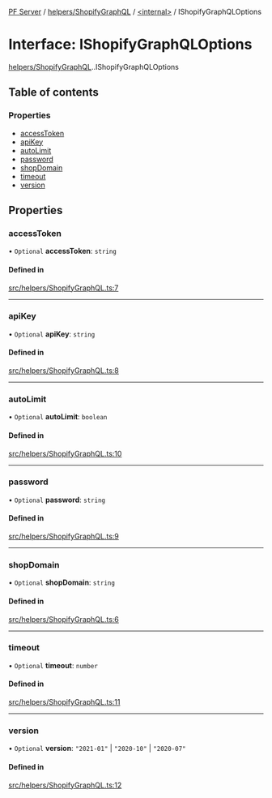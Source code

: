 [PF Server](../README.md) / [helpers/ShopifyGraphQL](../modules/helpers_ShopifyGraphQL.md) / [<internal\>](../modules/helpers_ShopifyGraphQL._internal_.md) / IShopifyGraphQLOptions

# Interface: IShopifyGraphQLOptions

[helpers/ShopifyGraphQL](../modules/helpers_ShopifyGraphQL.md).[<internal>](../modules/helpers_ShopifyGraphQL._internal_.md).IShopifyGraphQLOptions

## Table of contents

### Properties

- [accessToken](helpers_ShopifyGraphQL._internal_.IShopifyGraphQLOptions.md#accesstoken)
- [apiKey](helpers_ShopifyGraphQL._internal_.IShopifyGraphQLOptions.md#apikey)
- [autoLimit](helpers_ShopifyGraphQL._internal_.IShopifyGraphQLOptions.md#autolimit)
- [password](helpers_ShopifyGraphQL._internal_.IShopifyGraphQLOptions.md#password)
- [shopDomain](helpers_ShopifyGraphQL._internal_.IShopifyGraphQLOptions.md#shopdomain)
- [timeout](helpers_ShopifyGraphQL._internal_.IShopifyGraphQLOptions.md#timeout)
- [version](helpers_ShopifyGraphQL._internal_.IShopifyGraphQLOptions.md#version)

## Properties

### accessToken

• `Optional` **accessToken**: `string`

#### Defined in

[src/helpers/ShopifyGraphQL.ts:7](https://bitbucket.org/bravebits/pfserver/src/83cf3bb/src/helpers/ShopifyGraphQL.ts#lines-7)

___

### apiKey

• `Optional` **apiKey**: `string`

#### Defined in

[src/helpers/ShopifyGraphQL.ts:8](https://bitbucket.org/bravebits/pfserver/src/83cf3bb/src/helpers/ShopifyGraphQL.ts#lines-8)

___

### autoLimit

• `Optional` **autoLimit**: `boolean`

#### Defined in

[src/helpers/ShopifyGraphQL.ts:10](https://bitbucket.org/bravebits/pfserver/src/83cf3bb/src/helpers/ShopifyGraphQL.ts#lines-10)

___

### password

• `Optional` **password**: `string`

#### Defined in

[src/helpers/ShopifyGraphQL.ts:9](https://bitbucket.org/bravebits/pfserver/src/83cf3bb/src/helpers/ShopifyGraphQL.ts#lines-9)

___

### shopDomain

• `Optional` **shopDomain**: `string`

#### Defined in

[src/helpers/ShopifyGraphQL.ts:6](https://bitbucket.org/bravebits/pfserver/src/83cf3bb/src/helpers/ShopifyGraphQL.ts#lines-6)

___

### timeout

• `Optional` **timeout**: `number`

#### Defined in

[src/helpers/ShopifyGraphQL.ts:11](https://bitbucket.org/bravebits/pfserver/src/83cf3bb/src/helpers/ShopifyGraphQL.ts#lines-11)

___

### version

• `Optional` **version**: ``"2021-01"`` \| ``"2020-10"`` \| ``"2020-07"``

#### Defined in

[src/helpers/ShopifyGraphQL.ts:12](https://bitbucket.org/bravebits/pfserver/src/83cf3bb/src/helpers/ShopifyGraphQL.ts#lines-12)
